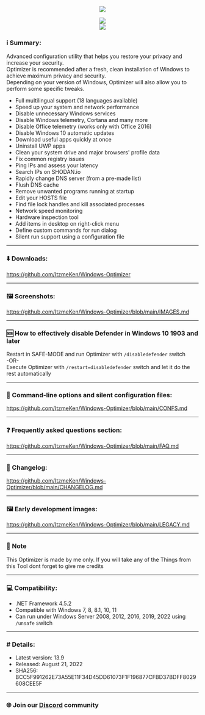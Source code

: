 <p align="center">
   <img src="https://raw.githubusercontent.com/hellzerg/optimizer/master/banner.png">
</p> 

<p align="center">
	<a href="https://github.com/ItzmeKen/Windows-Optimizer" target="_blank">
		<img src="https://raw.githubusercontent.com/hellzerg/optimizer/master/download-button.png">
		<br>
		<img src="https://raw.githubusercontent.com/hellzerg/optimizer/master/flags.png">
	</a>
</p> 

### ℹ️ Summary: ###

Advanced configuration utility that helps you restore your privacy and increase your security.<br>
Optimizer is recommended after a fresh, clean installation of Windows to achieve maximum privacy and security.<br>
Depending on your version of Windows, Optimizer will also allow you to perform some specific tweaks.

* Full multilingual support (18 languages available)
* Speed up your system and network performance
* Disable unnecessary Windows services
* Disable Windows telemetry, Cortana and many more
* Disable Office telemetry (works only with Office 2016)
* Disable Windows 10 automatic updates
* Download useful apps quickly at once
* Uninstall UWP apps
* Clean your system drive and major browsers' profile data
* Fix common registry issues
* Ping IPs and assess your latency
* Search IPs on SHODAN.io
* Rapidly change DNS server (from a pre-made list)
* Flush DNS cache
* Remove unwanted programs running at startup
* Edit your HOSTS file
* Find file lock handles and kill associated processes
* Network speed monitoring
* Hardware inspection tool
* Add items in desktop on right-click menu
* Define custom commands for run dialog
* Silent run support using a configuration file

<hr>

### ⬇️ Downloads: ###
https://github.com/ItzmeKen/Windows-Optimizer

<hr>

### 🖼️ Screenshots: ###
https://github.com/ItzmeKen/Windows-Optimizer/blob/main/IMAGES.md

<hr>

### 🆘 How to effectively disable Defender in Windows 10 1903 and later ###
Restart in SAFE-MODE and run Optimizer with ```/disabledefender``` switch
<br>-OR-<br>
Execute Optimizer with ```/restart=disabledefender``` switch and let it do the rest automatically

<hr>

### 🔨 Command-line options and silent configuration files: ###
https://github.com/ItzmeKen/Windows-Optimizer/blob/main/CONFS.md

<hr>

### ❓ Frequently asked questions section: ###
https://github.com/ItzmeKen/Windows-Optimizer/blob/main/FAQ.md

<hr>

### 📜 Changelog: ###
https://github.com/ItzmeKen/Windows-Optimizer/blob/main/CHANGELOG.md

<hr>

### 🖼️ Early development images: ###
https://github.com/ItzmeKen/Windows-Optimizer/blob/main/LEGACY.md

<hr>

### 📒 Note
This Optimizer is made by me only. If you will take any of the Things from this Tool dont forget to give me credits

<hr>

### 💻 Compatibility: ###

* .NET Framework 4.5.2
* Compatible with Windows 7, 8, 8.1, 10, 11
* Can run under Windows Server 2008, 2012, 2016, 2019, 2022 using ```/unsafe``` switch

<hr>

### #️ Details: ###

* Latest version: 13.9
* Released: August 21, 2022
* SHA256: BCC5F991262E73A55E11F34D45DD61073F1F196877CFBD37BDFF8029608CEE5F

<hr>


### 🌐 Join our [Discord](https://discord.gg/a3EjDW2Uu3) community
